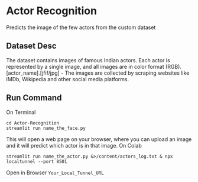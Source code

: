 # Actor Recognition

Predicts the image of the few actors from the custom dataset

## Dataset Desc

The dataset contains images of famous Indian actors. Each actor is represented by a single image, and all images are in color format (RGB).
[actor_name].[jfif/jpg] - The images are collected by scraping websites like IMDb, Wikipedia and other social media platforms.

## Run Command

On Terminal

```
cd Actor-Recognition
streamlit run name_the_face.py
```

This will open a web page on your browser, where you can upload an image and it will predict which actor is in that image.
On Colab

```
streamlit run name_the_actor.py &>/content/actors_log.txt & npx localtunnel --port 8501
```

Open in Browser `Your_Local_Tunnel_URL`
